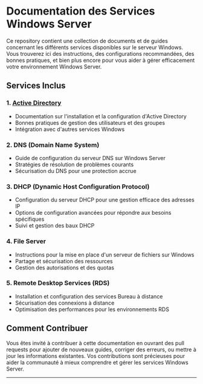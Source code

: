 # Documentation des Services Windows Server

Ce repository contient une collection de documents et de guides concernant les différents services disponibles sur le serveur Windows. Vous trouverez ici des instructions, des configurations recommandées, des bonnes pratiques, et bien plus encore pour vous aider à gérer efficacement votre environnement Windows Server.

## Services Inclus

### 1. [Active Directory](Active_Directory/)
- Documentation sur l'installation et la configuration d'Active Directory
- Bonnes pratiques de gestion des utilisateurs et des groupes
- Intégration avec d'autres services Windows

### 2. DNS (Domain Name System)
- Guide de configuration du serveur DNS sur Windows Server
- Stratégies de résolution de problèmes courants
- Sécurisation du DNS pour une protection accrue

### 3. DHCP (Dynamic Host Configuration Protocol)
- Configuration du serveur DHCP pour une gestion efficace des adresses IP
- Options de configuration avancées pour répondre aux besoins spécifiques
- Suivi et gestion des baux DHCP

### 4. File Server
- Instructions pour la mise en place d'un serveur de fichiers sur Windows
- Partage et sécurisation des ressources
- Gestion des autorisations et des quotas

### 5. Remote Desktop Services (RDS)
- Installation et configuration des services Bureau à distance
- Sécurisation des connexions à distance
- Optimisation des performances pour les environnements RDS

## Comment Contribuer
Vous êtes invité à contribuer à cette documentation en ouvrant des pull requests pour ajouter de nouveaux guides, corriger des erreurs, ou mettre à jour les informations existantes. Vos contributions sont précieuses pour aider la communauté à mieux comprendre et gérer les services Windows Server.

---
